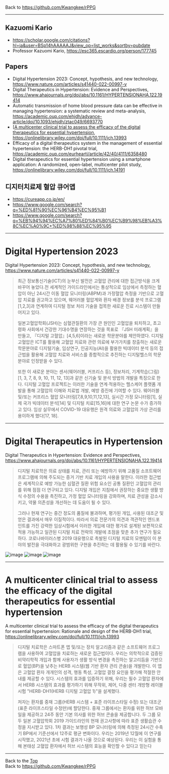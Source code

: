 Back to https://github.com/Kwangkee/rPPG
***

## Kazuomi Kario
- https://scholar.google.com/citations?hl=ja&user=BSp14hAAAAAJ&view_op=list_works&sortby=pubdate
- Professor Kazuomi Kario, https://esc365.escardio.org/person/177745

## Papers
- Digital Hypertension 2023: Concept, hypothesis, and new technology, https://www.nature.com/articles/s41440-022-00997-y
- Digital Therapeutics in Hypertension: Evidence and Perspectives, https://www.ahajournals.org/doi/abs/10.1161/HYPERTENSIONAHA.122.19414
- Automatic transmission of home blood pressure data can be effective in managing hypertension: a systematic review and meta-analysis, https://academic.oup.com/ehjdh/advance-article/doi/10.1093/ehjdh/ztac049/6693770
- [[A multicenter clinical trial to assess the efficacy of the digital therapeutics for essential hypertension](https://github.com/Kwangkee/rPPG/blob/main/dtx.md#a-multicenter-clinical-trial-to-assess-the-efficacy-of-the-digital-therapeutics-for-essential-hypertension), https://onlinelibrary.wiley.com/doi/full/10.1111/jch.13993
- Efficacy of a digital therapeutics system in the management of essential hypertension: the HERB-DH1 pivotal trial, https://academic.oup.com/eurheartj/article/42/40/4111/6358480 
- Digital therapeutics for essential hypertension using a smartphone application: A randomized, open-label, multicenter pilot study, https://onlinelibrary.wiley.com/doi/full/10.1111/jch.14191

## 디지터치료제 혈압 큐어앱
- https://cureapp.co.jp/en/
- https://www.google.com/search?q=%ED%81%90%EC%96%B4%EC%95%B1
- https://www.google.com/search?q=%EB%94%94%EC%A7%80%ED%84%B0%EC%B9%98%EB%A3%8C%EC%A0%9C+%ED%98%88%EC%95%95

***
# Digital Hypertension 2023
Digital Hypertension 2023: Concept, hypothesis, and new technology, https://www.nature.com/articles/s41440-022-00997-y

>최근 정보통신기술(ICT)의 눈부신 발전은 고혈압 관리에 대한 접근방식을 크게 바꾸어 놓았다.전 세계적인 가이드라인에서는 통상적으로 임상에서 측정하는 혈압이 아닌 24시간 이동 혈압 모니터링(ABPM)과 가정혈압 측정을 기반으로 고혈압 치료를 권고하고 있으며, 웨어러블 혈압계와 환자 배경 정보를 분석 프로그램[1,2,3]과 연계하여 디지털 정보 처리 기술을 접목한 새로운 진료 시스템이 만들어지고 있다.
>
>일본고혈압학회(JSH)는 심혈관질환의 가장 큰 원인인 고혈압을 퇴치하고, 초고령화 사회에서 건강한 기대수명을 연장하는 것을 목표로 『JSH 미래계획』을 만들고, 『디지털 고혈압』[4,5,6]이라는 새로운 학문분야를 제안하였다. 디지털고혈압은 ICT를 활용해 고혈압 치료와 관련 의료에 부가가치를 창출하는 새로운 학문분야로 디지털기술, 임상연구, 인공지능(AI)을 활용한 빅데이터 분석 등의 접근법을 활용해 고혈압 치료와 서비스를 종합적으로 추진하는 디지털헬스의 학문분야로 인정받을 수 있다.
>
>또한 이 새로운 분야는 센서(웨어러블, 커프리스 등), 정보처리, 기계학습(그림)[1, 3, 7, 8, 9, 10, 11, 12, 13]과 같은 신기술 및 분석 방법의 개발을 특징으로 한다. 디지털 고혈압 프로젝트는 이러한 기술을 연계·적용하는 헬스케어 플랫폼 개발을 통해 고혈압의 이해와 치료법 개발, 예방 증진에 기여할 수 있다. 웨어러블 및/또는 커프리스 혈압 모니터링[7,8,9,10,11,12,13], 실시간 가정 모니터링[1], 실제 국가 빅데이터 분석[14] 및 디지털 치료[15,16]에 대한 연구 논문 수가 증가하고 있다. 임상 실무에서 COVID-19 대유행은 원격 의료와 고혈압의 가상 관리를 용이하게 했다[17, 18].

***
# Digital Therapeutics in Hypertension
Digital Therapeutics in Hypertension: Evidence and Perspectives, https://www.ahajournals.org/doi/abs/10.1161/HYPERTENSIONAHA.122.19414  

>디지털 치료학은 의료 상태를 치료, 관리 또는 예방하기 위해 고품질 소프트웨어 프로그램에 의해 주도되는 증거 기반 치료 개입의 사용을 말한다. 이러한 접근법은 세계적으로 예방 가능한 심혈관 질환 위험 요소인 공통 질환인 고혈압의 관리를 위해 점점 더 연구되고 있다. 디지털 개입은 지침에서 권장하는 중요한 생활 방식 수정의 수용을 촉진하고, 가정 혈압 모니터링을 강화하며, 치료 관성을 감소시키고, 약물 의존성을 개선하는 데 도움이 될 수 있다. 
>
>그러나 현재 연구는 중간 정도의 품질에 불과하며, 평가된 개입, 사용된 대조군 및 얻은 결과에서 매우 이질적이다. 따라서 의료 전문가의 의견과 객관적인 엔드포인트를 가진 강력한 임상시험에서 이러한 개입에 대한 평가로 설계된 보편적으로 적용 가능하고 일관된 디지털 치료 전략의 개발에 초점을 맞춘 추가 연구가 필요하다. 코로나바이러스병 2019 대유행으로 촉발된 디지털 치료의 모멘텀이 이 분야의 발전을 극대화하고 광범위한 구현을 추진하는 데 활용될 수 있기를 바란다.

![image](https://user-images.githubusercontent.com/109835677/193628785-3101df10-d38d-4ad1-b3ff-ea0cdf3ad818.png)
![image](https://user-images.githubusercontent.com/109835677/193628967-11daf5b9-b153-426a-94b9-48b65ee56adf.png)
![image](https://user-images.githubusercontent.com/109835677/193629035-eb4bb64c-3f0b-4486-9a36-8901e253d0c4.png)

***
# A multicenter clinical trial to assess the efficacy of the digital therapeutics for essential hypertension
A multicenter clinical trial to assess the efficacy of the digital therapeutics for essential hypertension: Rationale and design of the HERB-DH1 trial, https://onlinelibrary.wiley.com/doi/full/10.1111/jch.13993

>디지털 치료학은 스마트폰 앱 및/또는 장치 알고리즘과 같은 소프트웨어 프로그램을 사용하여 고혈압을 치료하는 새로운 접근법이다. 우리는 의학적으로 검증된 비약리학적 개입과 함께 사용자가 생활 방식 변경을 촉진하는 알고리듬을 기반으로 혈압(BP)을 낮추는 HERB 시스템(웹 기반 환자 관리 콘솔)을 개발한다. 이 앱은 고혈압 환자 개개인의 성격, 행동 특성, 고혈압 결정 요인을 평가해 적절한 안내를 제공할 수 있다. 시스템의 효과를 입증하기 위해, 우리는 필수 고혈압 환자에서 HERB 시스템의 효과를 평가하기 위해 무작위, 제어, 다중 센터 개방형 레이블 시험 "HERB-DH1(HERB 디지털 고혈압 1)"을 설계했다.
>
>저자는 환자를 중재 그룹(HERB 시스템 + 표준 라이프스타일 수정) 또는 대조군(표준 라이프스타일 수정만)에 할당한다. 중재 그룹에서는 환자를 위한 허브 모바일을 제공하고 24주 동안 기본 의사를 위한 허브 콘솔을 제공합니다. 두 그룹 모두 일본 고혈압학회 2019 가이드라인의 현재 권고사항에 따라 표준 생활습관 수정을 지시받고 있다. 1차 결과는 보행성 BP 모니터링에 의해 측정된 24시간 수축기 BP에서 기준선에서 12주로 평균 변화이다. 우리는 2019년 12월에 이 연구를 시작했고, 2021년 초에 시험 결과가 나올 것으로 예상된다. 우리는 이 실험을 통해 본태성 고혈압 환자에서 허브 시스템의 효능을 확인할 수 있다고 믿는다



***
Back to the [Top](#papers)  
Back to https://github.com/Kwangkee/rPPG
